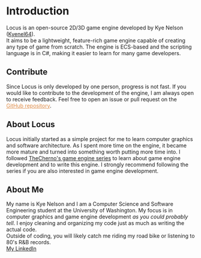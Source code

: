 # Introduction
Locus is an open-source 2D/3D game engine developed by Kye Nelson (<a href="https://github.com/Kyenel64" target="_blank">Kyenel64</a>). <br>
It aims to be a lightweight, feature-rich game engine capable of creating any type of game from scratch.
The engine is ECS-based and the scripting language is in C#, making it easier to learn for many game developers.

## Contribute
Since Locus is only developed by one person, progress is not fast. If you would like to contribute to the development of the engine, I am always open to receive feedback. 
Feel free to open an issue or pull request on the <a href = "https://github.com/kyenel64/Locus-Engine" style="color: #df8e4b" target="_blank">GitHub repository</a>.

## About Locus
Locus initially started as a simple project for me to learn computer graphics and software architecture. 
As I spent more time on the engine, it became more mature and turned into something worth putting more time into.
I followed <a href= "https://youtube.com/playlist?list=PLlrATfBNZ98dC-V-N3m0Go4deliWHPFwT&si=-FXBvPjOmXCrR6nX" target="_blank">TheCherno's game engine series</a> to learn about game engine development and to write this engine. I strongly recommend following the series if you are also interested in game engine development.

## About Me
My name is Kye Nelson and I am a Computer Science and Software Engineering student at the University of Washington.
My focus is in computer graphics and game engine development *as you could probably tell*.
I enjoy cleaning and organizing my code just as much as writing the actual code. <br>
Outside of coding, you will likely catch me riding my road bike or listening to 80's R&B records. <br>
<a href="https://www.linkedin.com/in/kye-nelson/" target="_blank">My LinkedIn</a>